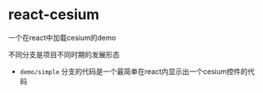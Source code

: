 # react-cesium
一个在react中加载cesium的demo


不同分支是项目不同时期的发展形态
* `demo/simple` 分支的代码是一个最简单在react内显示出一个cesium控件的代码